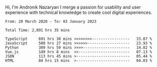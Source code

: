 Hi, I'm Andronik Nazaryan
I merge a passion for usability and user experience with technical knowledge to create cool digital experiences.


<!--START_SECTION:waka-->

```text
From: 28 March 2020 - To: 03 January 2023

Total Time: 2,091 hrs 35 mins

TypeScript     691 hrs 38 mins >>>>>>>>-----------------   33.07 %
JavaScript     500 hrs 27 mins >>>>>>-------------------   23.93 %
Python         309 hrs 59 mins >>>>---------------------   14.82 %
Vue.js         149 hrs 8 mins  >>-----------------------   07.13 %
JSON           113 hrs 45 mins >------------------------   05.44 %
HTML           84 hrs 15 mins  >------------------------   04.03 %
```

<!--END_SECTION:waka-->
